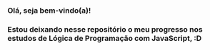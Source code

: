 ### Olá, seja bem-vindo(a)!<br/>
### Estou deixando nesse repositório o meu progresso nos estudos de Lógica de Programação com JavaScript, :D
